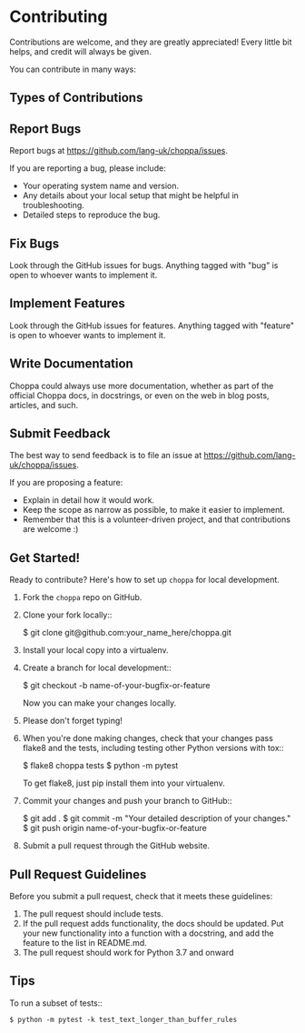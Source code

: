 # Contributing 

Contributions are welcome, and they are greatly appreciated! Every
little bit helps, and credit will always be given.

You can contribute in many ways:

Types of Contributions
----------------------

## Report Bugs

Report bugs at https://github.com/lang-uk/choppa/issues.

If you are reporting a bug, please include:

-   Your operating system name and version.
-   Any details about your local setup that might be helpful in
    troubleshooting.
-   Detailed steps to reproduce the bug.

## Fix Bugs

Look through the GitHub issues for bugs. Anything tagged with "bug" is
open to whoever wants to implement it.

## Implement Features

Look through the GitHub issues for features. Anything tagged with
"feature" is open to whoever wants to implement it.

## Write Documentation

Choppa could always use more documentation, whether as part of the
official Choppa docs, in docstrings, or even on the web in blog posts,
articles, and such.

## Submit Feedback

The best way to send feedback is to file an issue at
https://github.com/lang-uk/choppa/issues.

If you are proposing a feature:

-   Explain in detail how it would work.
-   Keep the scope as narrow as possible, to make it easier to
    implement.
-   Remember that this is a volunteer-driven project, and that
    contributions are welcome :)

Get Started!
------------

Ready to contribute? Here's how to set up `choppa` for local development.

1.  Fork the `choppa` repo on GitHub.

2.  Clone your fork locally::

    \$ git clone git\@github.com:your\_name\_here/choppa.git

3.  Install your local copy into a virtualenv.

4.  Create a branch for local development::

    \$ git checkout -b name-of-your-bugfix-or-feature

    Now you can make your changes locally.

5.  Please don't forget typing!

6.  When you're done making changes, check that your changes pass flake8
    and the tests, including testing other Python versions with tox::

    \$ flake8 choppa tests \$ python -m pytest

    To get flake8, just pip install them into your virtualenv.

7.  Commit your changes and push your branch to GitHub::

    \$ git add . \$ git commit -m "Your detailed description of your
    changes." \$ git push origin name-of-your-bugfix-or-feature

8.  Submit a pull request through the GitHub website.

Pull Request Guidelines
-----------------------

Before you submit a pull request, check that it meets these guidelines:

1.  The pull request should include tests.
2.  If the pull request adds functionality, the docs should be updated.
    Put your new functionality into a function with a docstring, and add
    the feature to the list in README.md.
3.  The pull request should work for Python 3.7 and onward

Tips
----

To run a subset of tests::

    $ python -m pytest -k test_text_longer_than_buffer_rules
